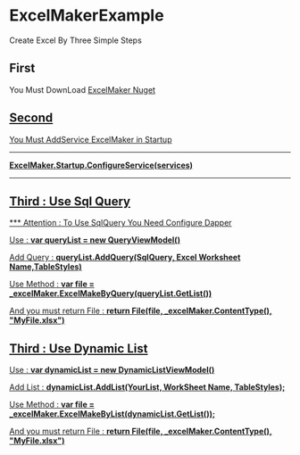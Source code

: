 # ExcelMakerExample
Create Excel By Three Simple Steps

<h2>First</h2>
<p>You Must DownLoad  <a href="https://www.nuget.org/packages/ExcelMaker">ExcelMaker Nuget </P>
<h2>Second</h2>
<p>You Must AddService ExcelMaker in Startup</p>
<hr/>
<b>ExcelMaker.Startup.ConfigureService(services)</b>
<hr/>
<h2>Third : Use Sql Query</h2>
<p>*** Attention : To Use SqlQuery You Need Configure Dapper </p>
<p>Use : <b>var queryList = new QueryViewModel()</b></p>
<p>Add Query : <b>queryList.AddQuery(SqlQuery, Excel Worksheet Name,TableStyles)</b></p>
<p>Use Method : <b>var file = _excelMaker.ExcelMakeByQuery(queryList.GetList())</b></p>
<p>And you must return File : <b>return File(file, _excelMaker.ContentType(), "MyFile.xlsx")</b></p>
<h2>Third : Use Dynamic List</h2>
<p>Use : <b>var dynamicList = new DynamicListViewModel()</b></p>
<p>Add List : <b>dynamicList.AddList<Type>(YourList, WorkSheet Name, TableStyles);</b></p>
<p>Use Method : <b>var file = _excelMaker.ExcelMakeByList(dynamicList.GetList());</b></p>
<p>And you must return File : <b>return File(file, _excelMaker.ContentType(), "MyFile.xlsx")</b></p>
